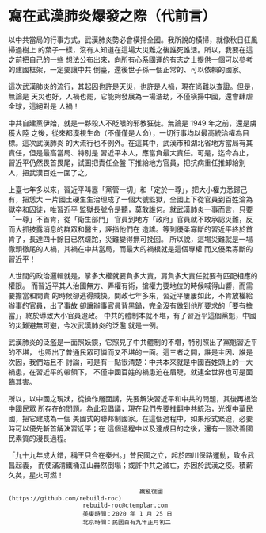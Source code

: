 # 寫在武漢肺炎爆發之際（代前言）

以中共當局的行事方式，武漢肺炎勢必會橫掃全國。我所說的橫掃，就像秋日狂風掃過樹上
的葉子一樣，沒有人知道在這場大災難之後誰死誰活。所以，我要在這之前把自己的一些
想法公布出來，向所有心系國運的有志之士提供一個可以參考的建國框架，一定要讓中共
倒臺，還後世子孫一個正常的、可以依賴的國家。

這次武漢肺炎的流行，其起因也許是天災，也許是人禍，現在尚難以查證。但是，無論是
天災也好，人禍也罷，它能夠發展為一場浩劫，不僅橫掃中國，還會肆虐全球，這絕對是
人禍！

中共自建黨伊始，就是一夥殺人不眨眼的邪教狂徒。無論是 1949 年之前，還是虜獲大陸
之後，從來都漠視生命（不僅僅是人命），一切行事均以最高統治權為目標。這次武漢肺炎
的大流行也不例外。在這其中，武漢市和湖北省地方當局有其責任，但是最高當局、特別是
習近平本人，應當負最大責任。可是，迄今為止，習近平仍然畏首畏尾，試圖把責任全盤
下推給地方官員，把抗病重任推卸給別人，把武漢百姓一圍了之。

上臺七年多以來，習近平叫囂「黨管一切」和「定於一尊」，把大小權力悉歸己有，把恁大
一片國土硬生生治理成了一個大號監獄，全國上下從官員到百姓淪為獄卒和囚徒，唯習近平
監獄長號令是聽，莫敢誰何。就武漢肺炎一事而言，只要「一尊」不首肯，從「衛生部門」
官員到地方「政府」官員就不敢承認災難，反而大抓披露消息的群眾和醫生，誣指他們在
造謠。等到優柔寡斷的習近平終於首肯了，長達四十餘日已然蹉跎，災難變得無可挽回。
所以說，這場災難就是一場徹頭徹尾的人禍，其禍在中共當局，而最大的禍根就是這個專權
而又優柔寡斷的習近平！

人世間的政治邏輯就是，掌多大權就要負多大責，肩負多大責任就要有匹配相應的權限。
而習近平其人治國無方、弄權有術，搶權力要地位的時候喊得山響，而需要擔當和問責
的時候卻逃得賊快。問政七年多來，習近平屢屢如此，不肯放權給辦事的官員，出了事故
卻讓辦事官員背黑鍋，完全沒有做到他所要求的「要有擔當」，終於導致大小官員迨政。
中共的體制本就不堪，有了習近平這個黨魁，中國的災難避無可避，今次武漢肺炎的泛濫
就是一例。

武漢肺炎的泛濫是一面照妖鏡，它照見了中共體制的不堪，特別照出了黨魁習近平的不堪，
也照出了普通民眾可憐而又不堪的一面。這三者之間，誰是主因、誰是次因，我們姑且不
討論，可是有一點很清楚：中共本來就是中國百姓頭上的一大禍患，在習近平的帶領下，
不僅中國百姓的禍患迫在眉睫，就連全世界也可是面臨其害。

所以，以中國之現狀，從操作層面講，先要解決習近平和中共的問題，其後再根治中國民眾
所存在的問題。為此我倡議，現在我們先要推翻中共統治，光復中華民國，把它建成為一個
美國式的聯邦制國家。在這個過程中，如果形式緊迫，必要時可以優先斬首解決習近平；在
這個過程中以及達成目的之後，還有一個改善國民素質的漫長過程。


「九十九年成大錯，稱王只合在秦州。」昔民國之立，起於四川保路運動，致令武昌起義，
而使滿清鐵桶江山轟然倒塌；或許中共之滅亡，亦因於武漢之疫。積薪久矣，星火可燃！


                                         戡亂復國 (https://github.com/rebuild-roc)
					     rebuild-roc@ctemplar.com
					     美東時間：2020 年 1 月 25 日
					     北京時間：民國百有九年正月初二
